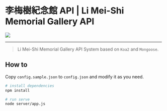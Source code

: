 # 李梅樹紀念館 API | Li Mei-Shi Memorial Gallery API

![](https://jenkins.limeishu.org.tw/job/LMS-API/job/master/badge/icon)

---

> Li Mei-Shi Memorial Gallery API System based on `Koa2` and `Mongoose`.

## How to

Copy `config.sample.json` to `config.json` and modify it as you need.

``` bash
# install dependencies
npm install

# run serve
node server/app.js

```
